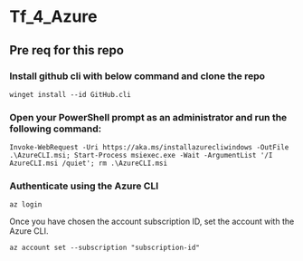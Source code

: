 # Tf_4_Azure

## Pre req for this repo
### Install github cli with below command and clone the repo
`winget install --id GitHub.cli`

### Open your PowerShell prompt as an administrator and run the following command:
`Invoke-WebRequest -Uri https://aka.ms/installazurecliwindows -OutFile .\AzureCLI.msi; Start-Process msiexec.exe -Wait -ArgumentList '/I AzureCLI.msi /quiet'; rm .\AzureCLI.msi`

### Authenticate using the Azure CLI

`az login`

Once you have chosen the account subscription ID, set the account with the Azure CLI.

`az account set --subscription "subscription-id"`
